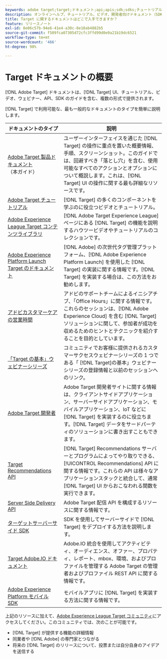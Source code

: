 ```yaml
---
keywords: adobe target;target;ドキュメント;api;apis;sdk;sdks;チュートリアル;ドキュメント;ドキュメント
description: オンラインヘルプ、チュートリアル、ビデオ、開発者向けドキュメント（SDK、API および JavaScript ライブラリ）などの Adobe  [!DNL Target] ドキュメントにアクセスしましょう。
title: Target に関するドキュメントはどこで入手できますか？
feature: リリースノート
exl-id: 8e06c57b-94e6-41e4-a30c-8e10ab4882b5
source-git-commit: f509fca07305d72cfc3ffd99d0e9a21b19dc6521
workflow-type: tm+mt
source-wordcount: '466'
ht-degree: 98%

---
```


# Target ドキュメントの概要

[!DNL Adobe Target] ドキュメントは、[!DNL Target] UI、チュートリアル、ビデオ、ウェビナー、API、SDK のガイドを含む、複数の形式で提供されます。

[!DNL Target] で利用可能な、最も一般的なドキュメントのタイプを簡単に説明します。

| ドキュメントのタイプ | 説明 |
| --- | --- |
| [Adobe Target 製品ドキュメント](/help/target-home.md)<br>（本ガイド） | ユーザーインターフェイスを通じた [!DNL Target] の操作に重点を置いた概要情報、手順、スクリーンショット。このガイドでは、回避すべき「落とし穴」を含む、使用可能なすべてのアクションとオプションについて概説します。これは、[!DNL Target] UI の操作に関する最も詳細なリソースです。 |
| [Adobe Target チュートリアル](https://experienceleague.adobe.com/docs/target-learn/tutorials/overview.html?lang=ja) | [!DNL Target] の多くのコンポーネントを学ぶのに役立つビデオとチュートリアル。 |
| [Adobe Experience League Target コンテンツライブラリ](https://guided.adobe.com/#recommended/solutions/target) | [!DNL Adobe Target Experience League] ページにある [!DNL Target] の機能を説明するハウツービデオやチュートリアルのコレクションです。 |
| [Adobe Experience Platform Launch Target のドキュメント](/help/c-implementing-target/c-implementing-target-for-client-side-web/how-to-deployatjs/cmp-implementing-target-using-adobe-launch.md) | [!DNL Adobe] の次世代タグ管理プラットフォーム、[!DNL Adobe Experience Platform Launch] を使用した [!DNL Target] の実装に関する情報です。[!DNL Target] を実装する場合は、この方法をお勧めします。 |
| [アドビカスタマーケアの営業時間](/help/cmp-resources-and-contact-information.md#concept_58EA30379D3B48C4848BA2A8C464A5B7) | アドビのサポートチームによるイニシアチブ、「Office Hours」に関する情報です。これらのセッションは、[!DNL Adobe Experience Cloud] を含む [!DNL Target] ソリューションに関して、参加者が成功を収めるためのヒントとテクニックを紹介することを目的としています。 |
| [「Target の基本」ウェビナーシリーズ](https://landing.adobe.com/acs/2018/na/adobe-target/registration.html) | コミュニティでお客様に提供されるカスタマーサクセスウェビナーシリーズの 1 つである「 [!DNL Target]の基本」ウェビナーシリーズの登録情報と以前のセッションへのリンク。 |
| [Adobe Target 開発者](https://developers.adobetarget.com/) | Adobe Target 開発者サイトに関する情報は、クライアントサイドアプリケーション、サーバーサイドアプリケーション、モバイルアプリケーション、IoT などに [!DNL Target] を実装するのに役立ちます。[!DNL Target] データをサードパーティのソリューションに書き出すこともできます。 |
| [Target Recommendations API](https://developers.adobetarget.com/api/recommendations/) | [!DNL Target] Recommendations サーバーとプログラムによってやり取りできる、[!UICONTROL Recommendations] API に関する情報です。これらの API は様々なアプリケーションスタックと統合して、通常 [!DNL Target] UI からおこなわれる関数を実行できます。 |
| [Server Side Delivery API](https://developers.adobetarget.com/api/delivery-api/) | Adobe Target 配信 API を構成するリソースに関する情報です。 |
| [ターゲットサーバーサイド SDK](https://adobetarget-sdks.gitbook.io/docs/) | SDK を使用してサーバーサイドで [!DNL Target] をデプロイする方法を説明します。 |
| [Target Adobe.IO ドキュメント](https://developers.adobetarget.com/api/#introduction) | Adobe.IO 統合を使用してアクティビティ、オーディエンス、オファー、プロパティ、レポート、mbox、環境、およびプロファイルを管理する Adobe Target の管理者およびプロファイル REST API に関する情報です。 |
| [Adobe Experience Platform モバイル SDK](https://aep-sdks.gitbook.io/docs/using-mobile-extensions/adobe-target) | モバイルアプリに [!DNL Target] を実装する方法に関する情報です。 |

上記のリソースに加えて、[Adobe Experience League Target コミュニティ](https://experienceleaguecommunities.adobe.com/t5/adobe-target/ct-p/adobe-target-community)にアクセスしてください。このコミュニティでは、次のことが可能です。

* [!DNL Target] が提供する機能の詳細情報
* 同業者や [!DNL Adobe] の専門家とつながる
* 将来の [!DNL Target] のリリースについて、投票または自分自身のアイデアを送信する
